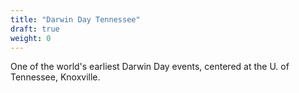 ```yaml
---
title: "Darwin Day Tennessee"
draft: true
weight: 0
---
```


One of the world's earliest Darwin Day events, centered at the U. of Tennessee, Knoxville.
